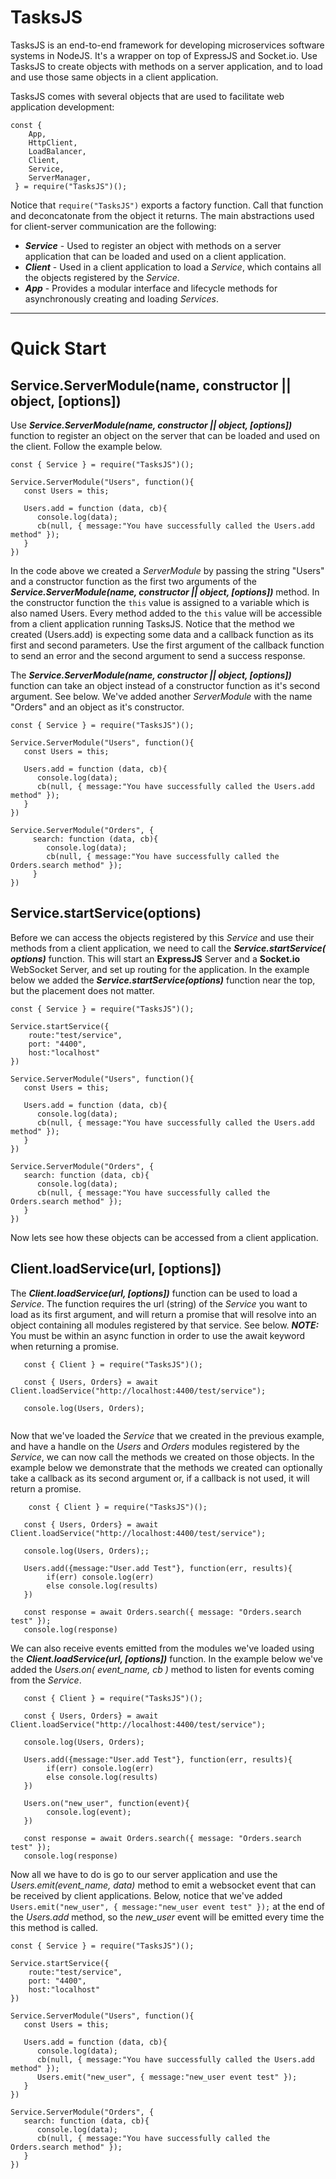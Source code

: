 # TasksJS

TasksJS is an end-to-end framework for developing microservices software systems in NodeJS. It's a wrapper on top of ExpressJS and Socket.io. Use TasksJS to create objects with methods on a server application, and to load and use those same objects in a client application. 

TasksJS comes with several objects that are used to facilitate web application development: 
```
const { 
    App,
    HttpClient,
    LoadBalancer,
    Client,
    Service,
    ServerManager,
 } = require("TasksJS")();
```

Notice that ` require("TasksJS") ` exports a factory function. Call that function and deconcatonate from the object it returns. The main  abstractions used for client-server communication are the following:


- ***Service*** - Used to register an object with methods on a server application that can be loaded and used on a client application. 
- ***Client*** - Used in a client application to load a *Service*, which contains all the objects registered by the *Service*.
- ***App*** - Provides a modular interface and lifecycle methods for asynchronously creating and loading *Services*. 

---

# Quick Start
## Service.ServerModule(name, constructor || object, [options])

Use ***Service.ServerModule(name, constructor || object, [options])*** function to register an object on the server that can be loaded and used on the client. Follow the example below. 

```
const { Service } = require("TasksJS")();

Service.ServerModule("Users", function(){
   const Users = this;
   
   Users.add = function (data, cb){
      console.log(data);
      cb(null, { message:"You have successfully called the Users.add method" });
   }
})
```
In the code above we created a *ServerModule* by passing the string "Users" and a constructor function as the first two arguments of the ***Service.ServerModule(name, constructor || object, [options])*** method. In the constructor function the ` this ` value is assigned to a variable which is also named Users. Every method added to the ` this ` value will be accessible from a client application running TasksJS. Notice that the method we created (Users.add) is expecting some data and a callback function as its first and second parameters. Use the first argument of the callback function to send an error and the second argument to send a success response.

The  ***Service.ServerModule(name, constructor || object, [options])*** function can take an object instead of a constructor function as it's second argument. See below. We've added another *ServerModule* with the name "Orders" and an object as it's constructor.

```
const { Service } = require("TasksJS")();

Service.ServerModule("Users", function(){
   const Users = this;
   
   Users.add = function (data, cb){
      console.log(data);
      cb(null, { message:"You have successfully called the Users.add method" });
   }
})

Service.ServerModule("Orders", { 
     search: function (data, cb){
        console.log(data);
        cb(null, { message:"You have successfully called the Orders.search method" });
     }
})
```

## Service.startService(options)

Before we can access the objects registered by this *Service* and use their methods from a client application, we need to call the ***Service.startService( options)*** function. This will start an **ExpressJS** Server and a **Socket.io** WebSocket Server, and set up routing for the application. In the example below we added the ***Service.startService(options)*** function near the top, but the placement does not matter. 

```
const { Service } = require("TasksJS")();

Service.startService({
    route:"test/service",
    port: "4400",
    host:"localhost"
})

Service.ServerModule("Users", function(){
   const Users = this;
   
   Users.add = function (data, cb){
      console.log(data);
      cb(null, { message:"You have successfully called the Users.add method" });
   }
})

Service.ServerModule("Orders", { 
   search: function (data, cb){
      console.log(data);
      cb(null, { message:"You have successfully called the Orders.search method" });
   }
})
```
Now lets see how these objects can be accessed from a client application.

## Client.loadService(url, [options])

The ***Client.loadService(url, [options])*** function can be used to load a *Service*. The function requires the url (string) of the *Service* you want to load as its first argument, and will return a promise that will resolve into an object containing all modules registered by that service. See below. ***NOTE:*** You must be within an async function in order to use the await keyword when returning a promise.
```
   const { Client } = require("TasksJS")();
   
   const { Users, Orders} = await Client.loadService("http://localhost:4400/test/service");
   
   console.log(Users, Orders);
   
```
Now that we've loaded the *Service* that we created in the previous example, and have a handle on the *Users* and *Orders* modules registered by the *Service*, we can now call the methods we created on those objects. In the example below we demonstrate that the methods we created can optionally take a callback as its second argument or, if a callback is not used, it will return a promise.

```
    const { Client } = require("TasksJS")();
   
   const { Users, Orders} = await Client.loadService("http://localhost:4400/test/service");
   
   console.log(Users, Orders);;
   
   Users.add({message:"User.add Test"}, function(err, results){
        if(err) console.log(err)
        else console.log(results)
   })
   
   const response = await Orders.search({ message: "Orders.search test" });
   console.log(response)
```
We can also receive events emitted from the modules we've loaded using the ***Client.loadService(url, [options])*** function. In the example below we've added the  *Users.on( event_name, cb )* method to listen for events coming from the *Service*.

```
   const { Client } = require("TasksJS")();
   
   const { Users, Orders} = await Client.loadService("http://localhost:4400/test/service");
   
   console.log(Users, Orders);
   
   Users.add({message:"User.add Test"}, function(err, results){
        if(err) console.log(err)
        else console.log(results)
   })
   
   Users.on("new_user", function(event){
        console.log(event);
   })
   
   const response = await Orders.search({ message: "Orders.search test" });
   console.log(response)
```
Now all we have to do is go to our server application and use the *Users.emit(event_name, data)* method to emit a websocket event that can be received by client applications. Below, notice that we've added ```Users.emit("new_user", { message:"new_user event test" });``` at the end of the *Users.add* method, so the *new_user* event will be emitted every time the this method is called.
```
const { Service } = require("TasksJS")();

Service.startService({
    route:"test/service",
    port: "4400",
    host:"localhost"
})

Service.ServerModule("Users", function(){
   const Users = this;
   
   Users.add = function (data, cb){
      console.log(data);
      cb(null, { message:"You have successfully called the Users.add method" });
      Users.emit("new_user", { message:"new_user event test" });
   }
})

Service.ServerModule("Orders", { 
   search: function (data, cb){
      console.log(data);
      cb(null, { message:"You have successfully called the Orders.search method" });
   }
})
```
